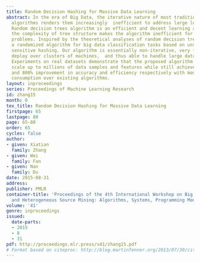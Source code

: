 ```yaml
---
title: Random Decision Hashing for Massive Data Learning
abstract: In the era of Big Data, the iterative nature of most traditional learning
  algorithms renders them increasingly  inefficient to address large learning problems.
  Random decision trees algorithm is an efficient and decent learning algorithm,  but
  the complexity of tree structure makes the algorithm inefficient for the big data
  problems. Inspired by the theoretical analyses of random decision trees, we propose
  a randomized algorithm for big data classification tasks based on unsupervised  locality
  sensitive hashing. Our algorithm is essentially non-iterative, very flexible to
  deploy over clusters of machines,  and thus able to handle large datasets efficiently.
  Experiments on real datasets demonstrate that the proposed algorithm can easily
  scale up to millions of data samples and features while still achieves at most 17%
  and 800% improvement in accuracy and efficiency respectively with moderate memory
  consumption over existing algorithms.
layout: inproceedings
series: Proceedings of Machine Learning Research
id: zhang15
month: 0
tex_title: Random Decision Hashing for Massive Data Learning
firstpage: 65
lastpage: 80
page: 65-80
order: 65
cycles: false
author:
- given: Xiatian
  family: Zhang
- given: Wei
  family: Fan
- given: Nan
  family: Du
date: 2015-08-31
address: 
publisher: PMLR
container-title: 'Proceedings of the 4th International Workshop on Big Data, Streams
  and Heterogeneous Source Mining: Algorithms, Systems, Programming Models and Applications'
volume: '41'
genre: inproceedings
issued:
  date-parts:
  - 2015
  - 8
  - 31
pdf: http://proceedings.mlr.press/v41/zhang15.pdf
# Format based on citeproc: http://blog.martinfenner.org/2013/07/30/citeproc-yaml-for-bibliographies/
---
```

